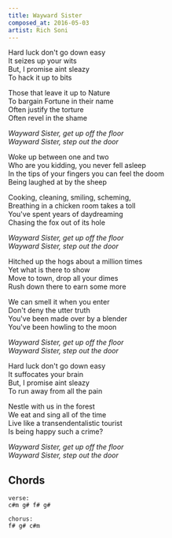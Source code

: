 ```yaml
---
title: Wayward Sister
composed_at: 2016-05-03
artist: Rich Soni
---
```


Hard luck don't go down easy  
It seizes up your wits  
But, I promise aint sleazy  
To hack it up to bits  

Those that leave it up to Nature  
To bargain Fortune in their name  
Often justify the torture  
Often revel in the shame  

*Wayward Sister, get up off the floor*  
*Wayward Sister, step out the door*  

Woke up between one and two  
Who are you kidding, you never fell asleep  
In the tips of your fingers you can feel the doom  
Being laughed at by the sheep  

Cooking, cleaning, smiling, scheming,  
Breathing in a chicken room takes a toll  
You've spent years of daydreaming  
Chasing the fox out of its hole  

*Wayward Sister, get up off the floor*  
*Wayward Sister, step out the door*  

Hitched up the hogs about a million times  
Yet what is there to show  
Move to town, drop all your dimes  
Rush down there to earn some more  

We can smell it when you enter  
Don't deny the utter truth  
You've been made over by a blender  
You've been howling to the moon  

*Wayward Sister, get up off the floor*  
*Wayward Sister, step out the door*  

Hard luck don't go down easy  
It suffocates your brain  
But, I promise aint sleazy  
To run away from all the pain  

Nestle with us in the forest  
We eat and sing all of the time  
Live like a transendentalistic tourist  
Is being happy such a crime?  

*Wayward Sister, get up off the floor*  
*Wayward Sister, step out the door*  

## Chords

```
verse:
c#m g# f# g#

chorus:
f# g# c#m
```
